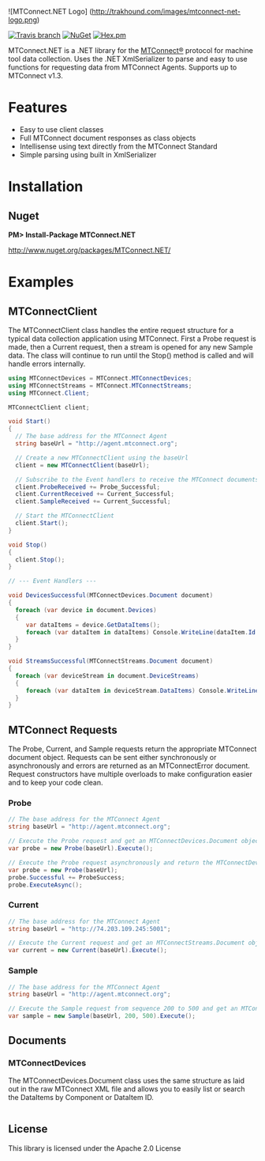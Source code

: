 ![MTConnect.NET Logo] (http://trakhound.com/images/mtconnect-net-logo.png)

[![Travis branch](https://img.shields.io/travis/TrakHound/MTConnect.NET.svg?style=flat-square)](https://travis-ci.org/TrakHound/MTConnect.NET) [![NuGet](https://img.shields.io/nuget/v/MTConnect.Net.svg?style=flat-square)](https://www.nuget.org/packages/MTConnect.NET/) [![Hex.pm](https://img.shields.io/hexpm/l/plug.svg?style=flat-square)](https://www.apache.org/licenses/LICENSE-2.0)

MTConnect.NET is a .NET library for the [MTConnect®](http://www.mtconnect.org) protocol for machine tool data collection. Uses the .NET XmlSerializer to parse and easy to use functions for requesting data from MTConnect Agents. Supports up to MTConnect v1.3.

# Features
- Easy to use client classes
- Full MTConnect document responses as class objects
- Intellisense using text directly from the MTConnect Standard
- Simple parsing using built in XmlSerializer

# Installation

## Nuget
**PM> Install-Package MTConnect.NET**

http://www.nuget.org/packages/MTConnect.NET/

# Examples

## MTConnectClient
The MTConnectClient class handles the entire request structure for a typical data collection application using MTConnect. First a Probe request is made, then a Current request, then a stream is opened for any new Sample data. The class will continue to run until the Stop() method is called and will handle errors internally.

```c#
using MTConnectDevices = MTConnect.MTConnectDevices;
using MTConnectStreams = MTConnect.MTConnectStreams;
using MTConnect.Client;

MTConnectClient client;

void Start()
{
  // The base address for the MTConnect Agent
  string baseUrl = "http://agent.mtconnect.org";

  // Create a new MTConnectClient using the baseUrl
  client = new MTConnectClient(baseUrl);

  // Subscribe to the Event handlers to receive the MTConnect documents
  client.ProbeReceived += Probe_Successful;
  client.CurrentReceived += Current_Successful;
  client.SampleReceived += Current_Successful;

  // Start the MTConnectClient
  client.Start();
}

void Stop()
{
  client.Stop();
}

// --- Event Handlers ---

void DevicesSuccessful(MTConnectDevices.Document document)
{
  foreach (var device in document.Devices)
  {
     var dataItems = device.GetDataItems();
     foreach (var dataItem in dataItems) Console.WriteLine(dataItem.Id + " : " + dataItem.Name);
  }
}

void StreamsSuccessful(MTConnectStreams.Document document)
{
  foreach (var deviceStream in document.DeviceStreams)
  {
     foreach (var dataItem in deviceStream.DataItems) Console.WriteLine(dataItem.DataItemId + " = " + dataItem.CDATA);
  }
}

```

## MTConnect Requests
The Probe, Current, and Sample requests return the appropriate MTConnect document object. Requests can be sent either synchronously or asynchronously and errors are returned as an MTConnectError document. Request constructors have multiple overloads to make configuration easier and to keep your code clean.

### Probe

```c#
// The base address for the MTConnect Agent
string baseUrl = "http://agent.mtconnect.org";

// Execute the Probe request and get an MTConnectDevices.Document object back
var probe = new Probe(baseUrl).Execute();

// Execute the Probe request asynchronously and return the MTConnectDevices.Document using the event handler
var probe = new Probe(baseUrl);
probe.Successful += ProbeSuccess;
probe.ExecuteAsync();
```

### Current

```c#
// The base address for the MTConnect Agent
string baseUrl = "http://74.203.109.245:5001";

// Execute the Current request and get an MTConnectStreams.Document object back
var current = new Current(baseUrl).Execute();
```

### Sample

```c#
// The base address for the MTConnect Agent
string baseUrl = "http://agent.mtconnect.org";

// Execute the Sample request from sequence 200 to 500 and get an MTConnectStreams.Document object back
var sample = new Sample(baseUrl, 200, 500).Execute();
```

## Documents

### MTConnectDevices
The MTConnectDevices.Document class uses the same structure as laid out in the raw MTConnect XML file and allows you to easily list or search the DataItems by Component or DataItem ID.

```c#

```

## License
This library is licensed under the Apache 2.0 License
